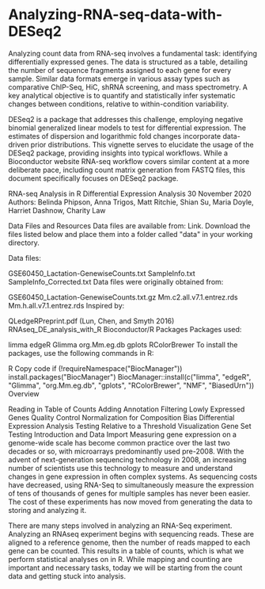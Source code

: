 # Analyzing-RNA-seq-data-with-DESeq2
Analyzing count data from RNA-seq involves a fundamental task: identifying differentially expressed genes. The data is structured as a table, detailing the number of sequence fragments assigned to each gene for every sample. Similar data formats emerge in various assay types such as comparative ChIP-Seq, HiC, shRNA screening, and mass spectrometry. A key analytical objective is to quantify and statistically infer systematic changes between conditions, relative to within-condition variability.

DESeq2 is a package that addresses this challenge, employing negative binomial generalized linear models to test for differential expression. The estimates of dispersion and logarithmic fold changes incorporate data-driven prior distributions. This vignette serves to elucidate the usage of the DESeq2 package, providing insights into typical workflows. While a Bioconductor website RNA-seq workflow covers similar content at a more deliberate pace, including count matrix generation from FASTQ files, this document specifically focuses on DESeq2 package.

RNA-seq Analysis in R
Differential Expression Analysis
30 November 2020
Authors: Belinda Phipson, Anna Trigos, Matt Ritchie, Shian Su, Maria Doyle, Harriet Dashnow, Charity Law

Data Files and Resources
Data files are available from: Link. Download the files listed below and place them into a folder called "data" in your working directory.

Data files:

GSE60450_Lactation-GenewiseCounts.txt
SampleInfo.txt
SampleInfo_Corrected.txt
Data files were originally obtained from:

GSE60450_Lactation-GenewiseCounts.txt.gz
Mm.c2.all.v7.1.entrez.rds
Mm.h.all.v7.1.entrez.rds
Inspired by:

QLedgeRPreprint.pdf (Lun, Chen, and Smyth 2016)
RNAseq_DE_analysis_with_R
Bioconductor/R Packages
Packages used:

limma
edgeR
Glimma
org.Mm.eg.db
gplots
RColorBrewer
To install the packages, use the following commands in R:

R
Copy code
if (!requireNamespace("BiocManager"))
    install.packages("BiocManager")
BiocManager::install(c("limma", "edgeR", "Glimma", "org.Mm.eg.db", "gplots", "RColorBrewer", "NMF", "BiasedUrn"))
Overview

Reading in Table of Counts
Adding Annotation
Filtering Lowly Expressed Genes
Quality Control
Normalization for Composition Bias
Differential Expression Analysis
Testing Relative to a Threshold
Visualization
Gene Set Testing
Introduction and Data Import
Measuring gene expression on a genome-wide scale has become common practice over the last two decades or so, with microarrays predominantly used pre-2008. With the advent of next-generation sequencing technology in 2008, an increasing number of scientists use this technology to measure and understand changes in gene expression in often complex systems. As sequencing costs have decreased, using RNA-Seq to simultaneously measure the expression of tens of thousands of genes for multiple samples has never been easier. The cost of these experiments has now moved from generating the data to storing and analyzing it.

There are many steps involved in analyzing an RNA-Seq experiment. Analyzing an RNAseq experiment begins with sequencing reads. These are aligned to a reference genome, then the number of reads mapped to each gene can be counted. This results in a table of counts, which is what we perform statistical analyses on in R. While mapping and counting are important and necessary tasks, today we will be starting from the count data and getting stuck into analysis.
